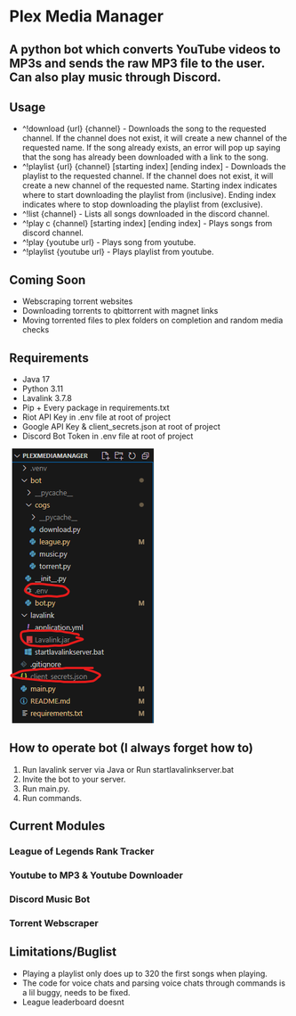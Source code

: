 # Plex Media Manager
## A python bot which converts YouTube videos to MP3s and sends the raw MP3 file to the user. Can also play music through Discord. 

## Usage
- ^!download {url} {channel} - Downloads the song to the requested channel. If the channel does not exist, it will create a new channel of the requested name. If the song already exists, an error will pop up saying that the song has already been downloaded with a link to the song.
- ^!playlist {url} {channel} [starting index] [ending index] - Downloads the playlist to the requested channel. If the channel does not exist, it will create a new channel of the requested name. Starting index indicates where to start downloading the playlist from (inclusive). Ending index indicates where to stop downloading the playlist from (exclusive).
- ^!list {channel} - Lists all songs downloaded in the discord channel.
- ^!play c {channel} [starting index] [ending index] - Plays songs from discord channel.
- ^!play {youtube url} - Plays song from youtube.
- ^!playlist {youtube url} - Plays playlist from youtube.

## Coming Soon
- Webscraping torrent websites
- Downloading torrents to qbittorrent with magnet links
- Moving torrented files to plex folders on completion and random media checks

## Requirements
- Java 17 
- Python 3.11
- Lavalink 3.7.8
- Pip + Every package in requirements.txt
- Riot API Key in .env file at root of project
- Google API Key & client_secrets.json at root of project
- Discord Bot Token in .env file at root of project

![What you need](readmeimage.png)

## How to operate bot (I always forget how to)
1. Run lavalink server via Java or Run startlavalinkserver.bat
3. Invite the bot to your server.
2. Run main.py.
4. Run commands.

## Current Modules
### League of Legends Rank Tracker
### Youtube to MP3 & Youtube Downloader
### Discord Music Bot
### Torrent Webscraper

## Limitations/Buglist
- Playing a playlist only does up to 320 the first songs when playing.
- The code for voice chats and parsing voice chats through commands is a lil buggy, needs to be fixed.
- League leaderboard doesnt 